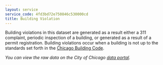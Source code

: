 ```yaml
---
layout: service
service_code: 4fd3bd72e750846c530000cd
title: Building Violation
---
```


Building violations in this dataset are generated as a result either a 311 complaint, periodic inspection of a building, or generated as a result of a permit registration. Building violations occur when a building is not up to the standards set forth in the [Chicago Building Code](http://www.amlegal.com/nxt/gateway.dll/Illinois/chicagobuilding/buildingcodeandrelatedexcerptsofthemunic?f=templates$fn=default.htm$3.0$vid=amlegal:chicagobuilding_il).

_You can view the raw data on the City of Chicago [data portal](https://data.cityofchicago.org/Buildings/Building-Violations/22u3-xenr)._
